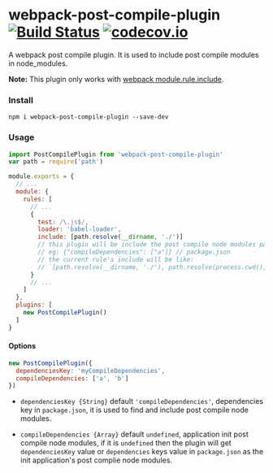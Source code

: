 # webpack-post-compile-plugin [![Build Status](https://travis-ci.org/dolymood/webpack-post-compile-plugin.svg?branch=master)](https://travis-ci.org/dolymood/webpack-post-compile-plugin?branch=master) [![codecov.io](http://codecov.io/github/dolymood/webpack-post-compile-plugin/coverage.svg?branch=master)](http://codecov.io/github/dolymood/webpack-post-compile-plugin?branch=master)

A webpack post compile plugin. It is used to include post compile modules in node_modules.

__Note:__ This plugin only works with [webpack module.rule.include](https://webpack.js.org/configuration/module/#rule-include).

### Install

```shell
npm i webpack-post-compile-plugin --save-dev
```

### Usage

```js
import PostCompilePlugin from 'webpack-post-compile-plugin'
var path = require('path')

module.exports = {
  // ...
  module: {
    rules: [
      // ...
      {
        test: /\.js$/,
        loader: 'babel-loader',
        include: [path.resolve(__dirname, './')]
        // this plugin will be include the post compile node modules path
        // eg: {"compileDependencies": ["a"]} // package.json
        // the current rule's include will be like: 
        // `[path.resolve(__dirname, './'), path.resolve(process.cwd(), 'node_modules/a')]`
      }
      // ...
    ]
  },
  plugins: [
    new PostCompilePlugin()
  ]
}
```

#### Options

```js
new PostCompilePlugin({
  dependenciesKey: 'myCompileDependencies',
  compileDependencies: ['a', 'b']
})
```

* `dependenciesKey {String}` default `'compileDependencies'`, dependencies key in `package.json`, it is used to find and include post compile node modules.

* `compileDependencies {Array}` default `undefined`, application init post compile node modules, if it is `undefined` then the plugin will get `dependenciesKey` value or `dependencies` keys value in `package.json` as the init application's post complie node modules.
